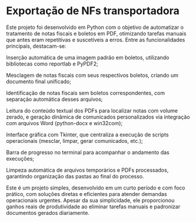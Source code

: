 # Exportação de NFs transportadora

Este projeto foi desenvolvido em Python com o objetivo de automatizar o tratamento de notas fiscais e boletos em PDF, otimizando tarefas manuais que antes eram repetitivas e suscetíveis a erros. Entre as funcionalidades principais, destacam-se:

Inserção automática de uma imagem padrão em boletos, utilizando bibliotecas como reportlab e PyPDF2;

Mesclagem de notas fiscais com seus respectivos boletos, criando um documento final unificado;

Identificação de notas fiscais sem boletos correspondentes, com separação automática desses arquivos;

Leitura do conteúdo textual dos PDFs para localizar notas com volume zerado, e geração dinâmica de comunicados personalizados via integração com arquivos Word (python-docx e win32com);

Interface gráfica com Tkinter, que centraliza a execução de scripts operacionais (mesclar, limpar, gerar comunicados, etc.);

Barra de progresso no terminal para acompanhar o andamento das execuções;

Limpeza automática de arquivos temporários e PDFs processados, garantindo organização das pastas ao final do processo.

Este é um projeto simples, desenvolvido em um curto período e com foco prático, com soluções diretas e eficientes para atender demandas operacionais urgentes. Apesar da sua simplicidade, ele proporcionou ganhos reais de produtividade ao eliminar tarefas manuais e padronizar documentos gerados diariamente.
